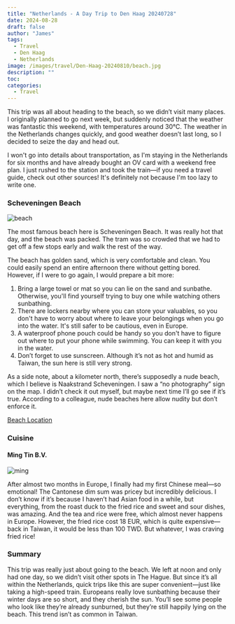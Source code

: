 ```yaml
---
title: "Netherlands - A Day Trip to Den Haag 20240728"
date: 2024-08-28
draft: false
author: "James"
tags:
  - Travel
  - Den Haag
  - Netherlands
image: /images/travel/Den-Haag-20240810/beach.jpg
description: ""
toc: 
categories:
  - Travel
---
```


This trip was all about heading to the beach, so we didn’t visit many places. I originally planned to go next week, but suddenly noticed that the weather was fantastic this weekend, with temperatures around 30°C. The weather in the Netherlands changes quickly, and good weather doesn’t last long, so I decided to seize the day and head out.

I won't go into details about transportation, as I'm staying in the Netherlands for six months and have already bought an OV card with a weekend free plan. I just rushed to the station and took the train—if you need a travel guide, check out other sources! It's definitely not because I'm too lazy to write one.

### **Scheveningen Beach**

![beach](/images/travel/Den-Haag-20240810/bird.jpg)

The most famous beach here is Scheveningen Beach. It was really hot that day, and the beach was packed. The tram was so crowded that we had to get off a few stops early and walk the rest of the way.

The beach has golden sand, which is very comfortable and clean. You could easily spend an entire afternoon there without getting bored. However, if I were to go again, I would prepare a bit more:

1. Bring a large towel or mat so you can lie on the sand and sunbathe. Otherwise, you'll find yourself trying to buy one while watching others sunbathing.
2. There are lockers nearby where you can store your valuables, so you don't have to worry about where to leave your belongings when you go into the water. It's still safer to be cautious, even in Europe.
3. A waterproof phone pouch could be handy so you don't have to figure out where to put your phone while swimming. You can keep it with you in the water.
4. Don’t forget to use sunscreen. Although it’s not as hot and humid as Taiwan, the sun here is still very strong.

As a side note, about a kilometer north, there’s supposedly a nude beach, which I believe is Naakstrand Scheveningen. I saw a “no photography” sign on the map. I didn’t check it out myself, but maybe next time I’ll go see if it’s true. According to a colleague, nude beaches here allow nudity but don’t enforce it.

[Beach Location](https://maps.app.goo.gl/1ruLAytxa54Wbh4E6)

### **Cuisine**

#### **Ming Tin B.V.**

![ming](/images/travel/Den-Haag-20240810/ming.jpg)

After almost two months in Europe, I finally had my first Chinese meal—so emotional! The Cantonese dim sum was pricey but incredibly delicious. I don’t know if it’s because I haven’t had Asian food in a while, but everything, from the roast duck to the fried rice and sweet and sour dishes, was amazing. And the tea and rice were free, which almost never happens in Europe. However, the fried rice cost 18 EUR, which is quite expensive—back in Taiwan, it would be less than 100 TWD. But whatever, I was craving fried rice!

### **Summary**

This trip was really just about going to the beach. We left at noon and only had one day, so we didn’t visit other spots in The Hague. But since it’s all within the Netherlands, quick trips like this are super convenient—just like taking a high-speed train. Europeans really love sunbathing because their winter days are so short, and they cherish the sun. You’ll see some people who look like they’re already sunburned, but they’re still happily lying on the beach. This trend isn’t as common in Taiwan.